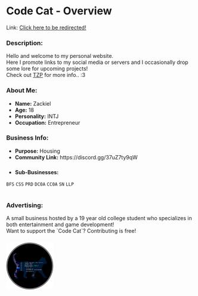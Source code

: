 # Code Cat - Overview
<p>Link: <a href="https://z4ckstudios.github.io/Z4ckStudios/">Click here to be redirected!</a></p>

### <p>Description:</p>
<div>Hello and welcome to my personal website.</div>
<div>Here I promote links to my social media or servers and I occasionally drop some lore for upcoming projects!</div>
<div>Check out <a href="https://Z4ckStudios.github.io/Z4ckStudios/TZP">TZP</a> for more info.. :3</div>


### <p>About Me:</p>
- <div><b>Name:</b> Zackiel</div>
- <div><b>Age:</b> 18</div>
- <div><b>Personality:</b> INTJ</div>
- <div><b>Occupation:</b> Entrepreneur</div>

### <p>Business Info:</p>
- <div><b>Purpose:</b> Housing</div>
- <div><b>Community Link:</b> https://discord.gg/37uZ7ty9qW</div>

### <p></p>
- <div><b>Sub-Businesses:</b></div>
<code>BFS</code>
<code>CSS</code>
<code>PRD</code>
<code>DC0A</code>
<code>CC0A</code>
<code>SN</code>
<code>LLP</code>

# <p></p>
### <p>Advertising:</p>
<div>A small business hosted by a 19 year old college student who specializes in both entertainment and game development!</div>
<div>Want to support the `Code Cat`? Contributing is free!</div>

### <p></p>
<img width="25%" src="/assets/images/Z4ckStudiosLogo.png"></img>
